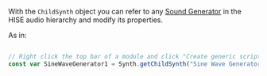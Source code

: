 With the `ChildSynth` object you can refer to any [Sound Generator](/hise-modules/sound-generators) in the HISE audio hierarchy and modify its properties.

As in:

```javascript

// Right click the top bar of a module and click "Create generic script reference" to auto-generate this line.
const var SineWaveGenerator1 = Synth.getChildSynth("Sine Wave Generator1");

```


